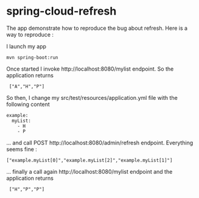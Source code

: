 # spring-cloud-refresh

The app demonstrate how to reproduce the bug about refresh. Here is a way to reproduce :

I launch my app

```
mvn spring-boot:run
```

 Once started I invoke http://localhost:8080/mylist endpoint. So the application returns

``` 
 ["A","H","P"]
```

So then, I change my src/test/resources/application.yml file with the following content

```
example:
  myList:
    - H
    - P
```

... and call POST http://localhost:8080/admin/refresh endpoint. Everything seems fine :

```
["example.myList[0]","example.myList[2]","example.myList[1]"]
```

... finally a call again http://localhost:8080/mylist endpoint and the application returns

```
 ["H","P","P"]
```
